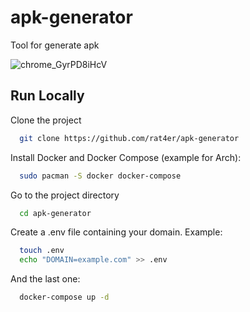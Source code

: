 # apk-generator

Tool for generate apk

![chrome_GyrPD8iHcV](https://github.com/user-attachments/assets/5505fc7e-b826-48ba-a7de-84e78d0361cf)

## Run Locally

Clone the project

```bash
  git clone https://github.com/rat4er/apk-generator
```

Install Docker and Docker Compose (example for Arch):

```bash
  sudo pacman -S docker docker-compose
```

Go to the project directory

```bash
  cd apk-generator
```

Create a .env file containing your domain. Example:
``` bash
  touch .env
  echo "DOMAIN=example.com" >> .env 
```

And the last one:

```bash
  docker-compose up -d
```
